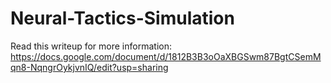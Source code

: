 # Neural-Tactics-Simulation

Read this writeup for more information:
https://docs.google.com/document/d/1812B3B3oOaXBGSwm87BgtCSemMqn8-NqngrOykjvnIQ/edit?usp=sharing
